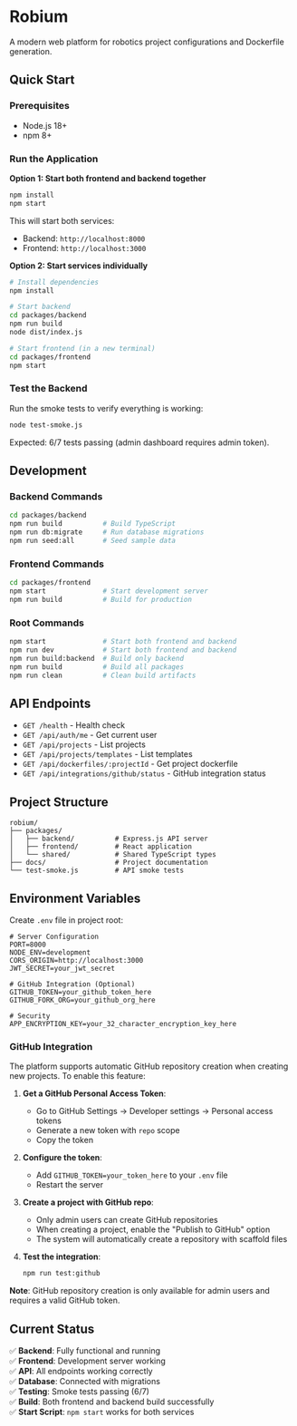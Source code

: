 # Robium

A modern web platform for robotics project configurations and Dockerfile generation.

## Quick Start

### Prerequisites

- Node.js 18+
- npm 8+

### Run the Application

**Option 1: Start both frontend and backend together**

```bash
npm install
npm start
```

This will start both services:

- Backend: `http://localhost:8000`
- Frontend: `http://localhost:3000`

**Option 2: Start services individually**

```bash
# Install dependencies
npm install

# Start backend
cd packages/backend
npm run build
node dist/index.js

# Start frontend (in a new terminal)
cd packages/frontend
npm start
```

### Test the Backend

Run the smoke tests to verify everything is working:

```bash
node test-smoke.js
```

Expected: 6/7 tests passing (admin dashboard requires admin token).

## Development

### Backend Commands

```bash
cd packages/backend
npm run build          # Build TypeScript
npm run db:migrate     # Run database migrations
npm run seed:all       # Seed sample data
```

### Frontend Commands

```bash
cd packages/frontend
npm start              # Start development server
npm run build          # Build for production
```

### Root Commands

```bash
npm start              # Start both frontend and backend
npm run dev            # Start both frontend and backend
npm run build:backend  # Build only backend
npm run build          # Build all packages
npm run clean          # Clean build artifacts
```

## API Endpoints

- `GET /health` - Health check
- `GET /api/auth/me` - Get current user
- `GET /api/projects` - List projects
- `GET /api/projects/templates` - List templates
- `GET /api/dockerfiles/:projectId` - Get project dockerfile
- `GET /api/integrations/github/status` - GitHub integration status

## Project Structure

```
robium/
├── packages/
│   ├── backend/          # Express.js API server
│   ├── frontend/         # React application
│   └── shared/           # Shared TypeScript types
├── docs/                 # Project documentation
└── test-smoke.js         # API smoke tests
```

## Environment Variables

Create `.env` file in project root:

```env
# Server Configuration
PORT=8000
NODE_ENV=development
CORS_ORIGIN=http://localhost:3000
JWT_SECRET=your_jwt_secret

# GitHub Integration (Optional)
GITHUB_TOKEN=your_github_token_here
GITHUB_FORK_ORG=your_github_org_here

# Security
APP_ENCRYPTION_KEY=your_32_character_encryption_key_here
```

### GitHub Integration

The platform supports automatic GitHub repository creation when creating new projects. To enable this feature:

1. **Get a GitHub Personal Access Token**:
   - Go to GitHub Settings → Developer settings → Personal access tokens
   - Generate a new token with `repo` scope
   - Copy the token

2. **Configure the token**:
   - Add `GITHUB_TOKEN=your_token_here` to your `.env` file
   - Restart the server

3. **Create a project with GitHub repo**:
   - Only admin users can create GitHub repositories
   - When creating a project, enable the "Publish to GitHub" option
   - The system will automatically create a repository with scaffold files

4. **Test the integration**:
   ```bash
   npm run test:github
   ```

**Note**: GitHub repository creation is only available for admin users and requires a valid GitHub token.

## Current Status

✅ **Backend**: Fully functional and running  
✅ **Frontend**: Development server working  
✅ **API**: All endpoints working correctly  
✅ **Database**: Connected with migrations  
✅ **Testing**: Smoke tests passing (6/7)  
✅ **Build**: Both frontend and backend build successfully  
✅ **Start Script**: `npm start` works for both services
